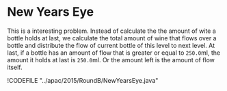 # New Years Eye

This is a interesting problem. Instead of calculate the the amount of wite a bottle holds
at last, we calculate the total amount of wine that flows over a bottle and distribute
the flow of current bottle of this level to next level. At last, if a bottle has an amount of flow
that is greater or equal to `250.0`ml, the amount it holds at last is `250.0`ml. Or the amount left
is the amount of flow itself.

!CODEFILE "../apac/2015/RoundB/NewYearsEye.java"
